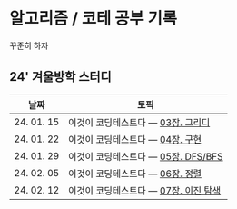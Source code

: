 # 알고리즘 / 코테 공부 기록

꾸준히 하자

## 24' 겨울방학 스터디
|날짜|토픽|
|-|-|
|24. 01. 15|이것이 코딩테스트다 — [03장. 그리디](/03-greedy/README.md)|
|24. 01. 22|이것이 코딩테스트다 — [04장. 구현](/04-implementation/README.md)|
|24. 01. 29|이것이 코딩테스트다 — [05장. DFS/BFS](/05-dfs-bfs/README.md)|
|24. 02. 05|이것이 코딩테스트다 — [06장. 정렬](/06-sorting/README.md)|
|24. 02. 12|이것이 코딩테스트다 — [07장. 이진 탐색](/07-binary-search/README.md)|
